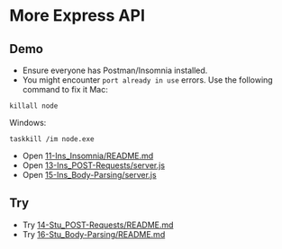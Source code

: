 # More Express API

## Demo

- Ensure everyone has Postman/Insomnia installed.
- You might encounter `port already in use` errors. Use the following command to fix it
  Mac:

```
killall node
```

Windows:

```
taskkill /im node.exe
```

- Open [11-Ins_Insomnia/README.md](../../01-Activities/11-Ins_Insomnia/README.md)
- Open [13-Ins_POST-Requests/server.js](../../01-Activities/13-Ins_POST-Requests/server.js)
- Open [15-Ins_Body-Parsing/server.js](../../01-Activities/15-Ins_Body-Parsing/server.js)

## Try

- Try [14-Stu_POST-Requests/README.md](../../01-Activities/14-Stu_POST-Requests/README.md)
- Try [16-Stu_Body-Parsing/README.md](../../01-Activities/16-Stu_Body-Parsing/README.md)
